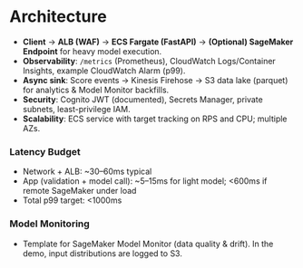 # Architecture

- **Client** -> **ALB (WAF)** -> **ECS Fargate (FastAPI)** -> **(Optional) SageMaker Endpoint** for heavy model execution.
- **Observability**: `/metrics` (Prometheus), CloudWatch Logs/Container Insights, example CloudWatch Alarm (p99).
- **Async sink**: Score events -> Kinesis Firehose -> S3 data lake (parquet) for analytics & Model Monitor backfills.
- **Security**: Cognito JWT (documented), Secrets Manager, private subnets, least-privilege IAM.
- **Scalability**: ECS service with target tracking on RPS and CPU; multiple AZs.

### Latency Budget
- Network + ALB: ~30–60ms typical
- App (validation + model call): ~5–15ms for light model; <600ms if remote SageMaker under load
- Total p99 target: <1000ms

### Model Monitoring
- Template for SageMaker Model Monitor (data quality & drift). In the demo, input distributions are logged to S3.
